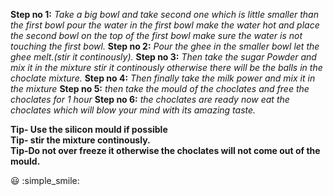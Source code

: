 **Step no 1:**
         _Take  a big bowl and take second one which is little smaller than the first bowl pour the water in the first bowl make the water hot and place the second bowl on the top of the first bowl make sure the water is not touching the first bowl._
**Step no 2:**
         _Pour the ghee in the smaller bowl let the ghee melt.(stir it continously)._
**Step no 3:**
        _Then take the sugar Powder and mix it in the mixture stir it continously otherwise there will be the balls in the choclate mixture._
**Step no 4:**
          _Then finally take the milk power and  mix it in the mixture_
**Step no 5:** 
        _then take the mould of the choclates and free the choclates for 1 hour_
**Step no 6:**
        _the choclates are ready now eat the choclates which will blow your mind with its amazing taste._

**Tip- Use the silicon mould if possible**                       
**Tip- stir the mixture continously.**               
**Tip-Do not over freeze it otherwise the choclates will not come out of the mould.**

:smiley: 
:simple_smile:



